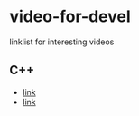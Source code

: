 video-for-devel
=======

linklist for interesting videos

## C++
  * [link](http://example.com)
  * [link](http://example.com)

